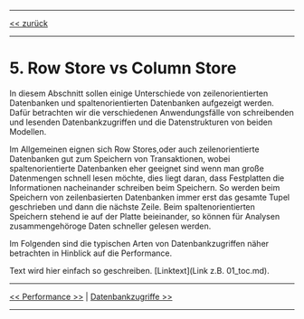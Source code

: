 ***

[<< zurück](02_toc.md)

***

# 5. Row Store vs Column Store

In diesem Abschnitt sollen einige Unterschiede von zeilenorientierten Datenbanken und spaltenorientierten Datenbanken
aufgezeigt werden. Dafür betrachten wir die verschiedenen Anwendungsfälle von schreibenden und lesenden Datenbankzugriffen und die Datenstrukturen von beiden Modellen.

Im Allgemeinen eignen sich Row Stores,oder auch zeilenorientierte Datenbanken gut zum Speichern von Transaktionen,
wobei spaltenorientierte Datenbanken eher geeignet sind wenn man große Datenmengen schnell lesen möchte, dies liegt daran,
dass Festplatten die Informationen nacheinander schreiben beim Speichern. So werden beim Speichern von zeilenbasierten
Datenbanken immer erst das gesamte Tupel geschrieben und dann die nächste Zeile.
Beim spaltenorientierten Speichern stehend ie auf der Platte beieinander, so können für Analysen zusammengehöroge Daten schneller
gelesen werden.

Im Folgenden sind die typischen Arten von Datenbankzugriffen näher betrachten in Hinblick auf die Performance.



Text wird hier einfach so geschreiben.
[Linktext](Link z.B. 01_toc.md).



***

[<< Performance >>](06-5_performance.md) | [Datenbankzugriffe >>](07-2_db-access.md)

***